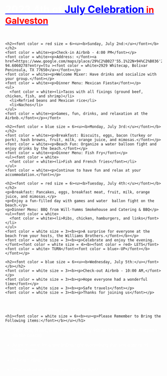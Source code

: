 <!DOCTYPE html>
<html>
<head>
  <title>2023 4th of July Celebration in Galveston</title>
  <style>
    body {
      background-image: url(https://wallpapercrafter.com/desktop3/898907-Jacksonville-beach-fireworks-Independence-Day-Florida.jpg);
      background-repeat: no-repeat;
      background-size: cover;
    }
    
    .container {
      max-width: 800px;
      margin: 0 auto;
      padding: 20px;
      background-color: transparent;
      margin-left: auto;
      margin-right: -181px;

    }
    
    h1 {
      color: blue;
    }
    
    p {
      color: white;
    }
  </style>
</head>
<body>
  <div class="container">
    <h1><u><font size= 6 color = white>2023 4th of </font><font color = blue><font size= 6>July Celebration</font><font color = red> in Galveston</u></font></h1></font>
<br>

    
  
    
    <h2><font color = red size = 6><u><b>Sunday, July 2nd:</u></font></b></h2>
    <font color = white><p>Check-in Airbnb - 4:00 PM</font></p>
    <font color = white><p>Address: </font><a href=https://www.google.com/maps/place/29%C2%B027'55.1%22N+94%C2%B036'21.7%22W/@29.4653056,-94.6086027,17z/data=!3m1!4b1!4m4!3m3!8m2!3d29.4653056!4d-94.6060278?entry=ttu ><font color = white>2929 Whitecap, Bolivar Peninsula, TX 77650</a></font></p>
    <font color = white><p>Welcome Mixer: Have drinks and socialize with your group.</font></p>
    <font color = white><p>Dinner Menu: Mexican Fiesta</font></p>
    <ul>
      <font color = white><li>Tacos with all fixings (ground beef, chicken, fish, and shrimp)</li>
      <li>Refried beans and Mexican rice</li>
      <li>Nachos</li>
    </ul>
    <font color = white><p>Games, fun, drinks, and relaxation at the Airbnb.</font></p></font>
    
    <h2><font color = blue size = 6><u><b>Monday, July 3rd:</u></font></b></h2>
    <font color = white><p>Breakfast: Biscuits, eggs, bacon (turkey or pork), hash browns, fruit, milk, orange juice, and mimosas.</font></p>
    <font color = white><p>Beach Fun: Organize a water balloon fight and enjoy drinks by the beach.</font></p>
    <font color = white><p>Dinner Menu: Fish Fry</font></p>
    <ul><font color = white>
      <font color = white><li>Fish and French fries</font></li>
    </ul>
    <font color = white><p>Continue to have fun and relax at your accommodation.</font></p>
    
    <h2><font color = red size = 6><u><b>Tuesday, July 4th:</u></font></b></h2>
    <p>Breakfast: Pancakes, eggs, breakfast meat, fruit, milk, orange juice, and mimosas.</p>
    <p>Enjoy a fun-filled day with games and water  ballon fight on the beach.</p>
    <p>Dinner Menu: BBQ from Will-Yumms Smokehouse and Catering & BBQ</p>
    <ul><font color = white>
      <font color = white><li>Ribs, chicken, hamburgers, and links</font></li>
    </ul>
    <font color = white size = 3><b><p>A surprise for everyone at the beach from your hosts, the Williams Brothers.</font></b></p>
    <font color = white size = 3><b><p>Celebrate and enjoy the evening.</font><font color = white size = 4><b><font color = red> LETS</font><font color = white> TURN</font><font color = blue>-UP</font></b></font></p>
    
    <h2><font color = blue size = 6><u><b>Wednesday, July 5th:</u></font></b></h2>
    <font color = white size = 3><b><p>Check-out Airbnb - 10:00 AM,</font></p>
    <font color = white size = 3><b><p>Hope everyone had a wonderful time</font></p>
    <font color = white size = 3><b><p>Safe travels</font></p>
    <font color = white size = 3><b><p>Thanks for joining us</font></p>
<br>
<br>


    <h1><font color = white size = 6><b><u><p>Please Remember to Bring the Following items:</font></b></u></h1>
<ul>
    <font color = white>
      <font color = white><b><li>Your Red, White, & Blue outfit for July 4th (to be worn at the Surprise on the beach)</font></b></li>
    </ul>
<ul><font color = white>
      <font color = white><li>Attire to wear for water ballon fight (something that you dont mind getting wet)</font></li>
    </ul>
<ul><font color = white>
      <font color = white><li>A beach chair</font></li>
    </ul>
<ul><font color = white>
      <font color = white><li>Your welcome to bring your favorite liquor </font></li>
    </ul>
  </div>
</font>
</body>
</html>


